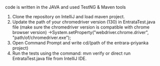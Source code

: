 code is written in the JAVA and used TestNG & Maven tools

1) Clone the repository on IntelliJ and load maven project.
2) Update the path of your chromedriver version (130) in EntrataTest.java file (make sure the chromedriver version is compatible with chrome browser version)
   ->System.setProperty("webdriver.chrome.driver", "path/of/chromedriver.exe");
4) Open Command Prompt and write cd/(path of the entrara-priyanka project)
5) Run the tests using the command: mvn verify or direct run EntrataTest.java file from IntelliJ IDE.
